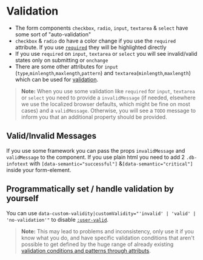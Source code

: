 # Validation

-   The form components `checkbox`, `radio`, `input`, `textarea` & `select` have some sort of "auto-validation"
-   `checkbox` & `radio` do have a color change if you use the `required` attribute. If you use [`required`](https://developer.mozilla.org/en-US/docs/Web/HTML/Element/input/checkbox#validation) they will be highlighted directly
-   If you use `required` on `input`, `textarea` or `select` you will see invalid/valid states only on submitting or `onchange`
-   There are some other attributes for `input` (`type`,`minlength`,`maxlength`,`pattern`) and `textarea`(`minlength`,`maxlength`) which can be used for [validation](https://developer.mozilla.org/en-US/docs/Learn/Forms/Form_validation#using_built-in_form_validation).

> **Note:** When you use some validation like `required` for `input`, `textarea` or `select` you need to provide a `invalidMessage` (if needed, elsewhere we use the localized browser defaults, which might be fine on most cases) and a `validMessage`. Otherwise, you will see a `TODO` message to inform you that an additional property should be provided.

## Valid/Invalid Messages

If you use some framework you can pass the props `invalidMessage` and `validMessage` to the component. If you use plain html you need to add 2 `.db-infotext` with `[data-semantic="successful"]` &`[data-semantic="critical"]` inside your form-element.

## Programmatically set / handle validation by yourself

You can use `data-custom-validity|customValidity="'invalid' | 'valid' | 'no-validation'"` to disable [`:user-valid`](https://developer.mozilla.org/en-US/docs/Web/CSS/:user-valid).

> **Note:** This may lead to problems and inconsistency, only use it if you know what you do, and have specific validation conditions that aren't possible to get defined by the huge range of already existing [validation conditions and patterns through attributs](https://developer.mozilla.org/en-US/docs/Learn/Forms/Form_validation#using_built-in_form_validation).

